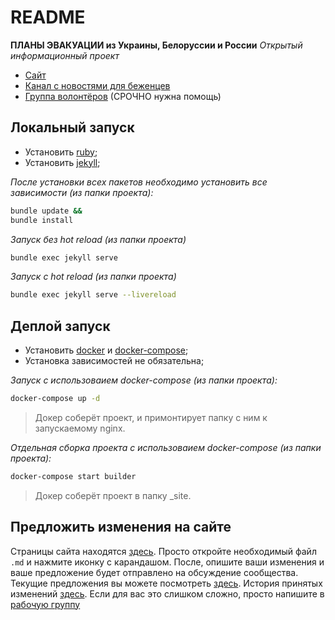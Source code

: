 # README

**ПЛАНЫ ЭВАКУАЦИИ из Украины, Белоруссии и России**
_Открытый информационный проект_

- [Сайт](https://evacuatio.github.io/)
- [Канал с новостями для беженцев](https://t.me/evacuatio_github_io)
- [Группа волонтёров](https://t.me/+FHi3FnJaoWJkMDAx) (СРОЧНО нужна помощь)

## Локальный запуск

- Установить [ruby](https://www.ruby-lang.org/en/documentation/installation/);
- Установить [jekyll](https://jekyllrb.com/docs/installation/);

_После установки всех пакетов необходимо установить все зависимости (из папки проекта):_

```bash
bundle update && 
bundle install
```

_Запуск без hot reload (из папки проекта)_

```bash
bundle exec jekyll serve
```

_Запуск с hot reload (из папки проекта)_

```bash
bundle exec jekyll serve --livereload
```

## Деплой запуск

- Установить [docker](https://docs.docker.com/engine/install/) и [docker-compose](https://docs.docker.com/compose/install/);
- Установка зависимостей не обязательна;

_Запуск с использоваием docker-compose (из папки проекта):_

```bash
docker-compose up -d
```

>Докер соберёт проект, и примонтирует папку с ним к запускаемому nginx.

_Отдельная сборка проекта с использоваием docker-compose (из папки проекта):_

```bash
docker-compose start builder
```

>Докер соберёт проект в папку _site.

## Предложить изменения на сайте

Страницы сайта находятся [здесь](https://github.com/evacuatio/evacuatio.github.io/tree/main/_pages). Просто откройте необходимый файл `.md` и нажмите иконку с карандашом. После, опишите ваши изменения и ваше предложение будет отправлено на обсуждение сообщества. Текущие предложения вы можете посмотреть [здесь](https://github.com/evacuatio/evacuatio.github.io/pulls). История принятых изменений [здесь](https://github.com/evacuatio/evacuatio.github.io/commits/main). Если для вас это слишком сложно, просто напишите в [рабочую группу](https://t.me/+FHi3FnJaoWJkMDAx)
